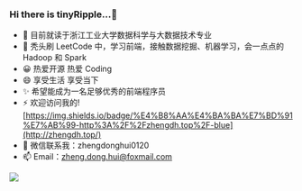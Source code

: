### Hi there is tinyRipple...👋

<!--
**tinyRipple/tinyRipple** is a ✨ _special_ ✨ repository because its `README.md` (this file) appears on your GitHub profile.

Here are some ideas to get you started:

- 🔭 I’m currently working on ...
- 🌱 I’m currently learning ...
- 👯 I’m looking to collaborate on ...
- 🤔 I’m looking for help with ...
- 💬 Ask me about ...
- 📫 How to reach me: ...
- 😄 Pronouns: ...
- ⚡ Fun fact: ...
-->

- 🔭 目前就读于浙江工业大学数据科学与大数据技术专业
- 🌱 秃头刷 LeetCode 中，学习前端，接触数据挖掘、机器学习，会一点点的 Hadoop 和 Spark
- 😀 热爱开源 热爱 Coding
- 😄 享受生活 享受当下
- ✨ 希望能成为一名足够优秀的前端程序员
- ⚡ 欢迎访问我的![https://img.shields.io/badge/%E4%B8%AA%E4%BA%BA%E7%BD%91%E7%AB%99-http%3A%2F%2Fzhengdh.top%2F-blue](http://zhengdh.top/)
- 💬 微信联系我：zhengdonghui0120
- 📫 Email：zheng.dong.hui@foxmail.com
<img src="https://github-readme-stats.vercel.app/api?username=tinyRipple&show_icons=true&icon_color=CE1D2D&text_color=718096&bg_color=ffffff&hide_title=true"/>

